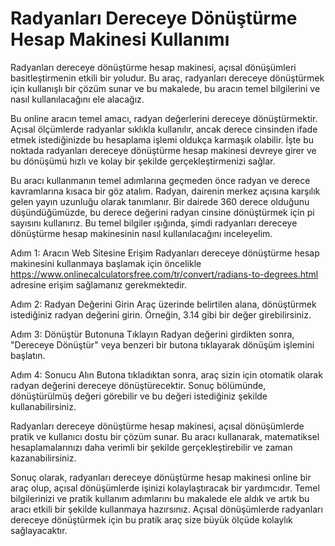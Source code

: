 Radyanları Dereceye Dönüştürme Hesap Makinesi Kullanımı
=======================================================

Radyanları dereceye dönüştürme hesap makinesi, açısal dönüşümleri basitleştirmenin etkili bir yoludur. Bu araç, radyanları dereceye dönüştürmek için kullanışlı bir çözüm sunar ve bu makalede, bu aracın temel bilgilerini ve nasıl kullanılacağını ele alacağız.

Bu online aracın temel amacı, radyan değerlerini dereceye dönüştürmektir. Açısal ölçümlerde radyanlar sıklıkla kullanılır, ancak derece cinsinden ifade etmek istediğinizde bu hesaplama işlemi oldukça karmaşık olabilir. İşte bu noktada radyanları dereceye dönüştürme hesap makinesi devreye girer ve bu dönüşümü hızlı ve kolay bir şekilde gerçekleştirmenizi sağlar.

Bu aracı kullanmanın temel adımlarına geçmeden önce radyan ve derece kavramlarına kısaca bir göz atalım. Radyan, dairenin merkez açısına karşılık gelen yayın uzunluğu olarak tanımlanır. Bir dairede 360 derece olduğunu düşündüğümüzde, bu derece değerini radyan cinsine dönüştürmek için pi sayısını kullanırız. Bu temel bilgiler ışığında, şimdi radyanları dereceye dönüştürme hesap makinesinin nasıl kullanılacağını inceleyelim.

Adım 1: Aracın Web Sitesine Erişim Radyanları dereceye dönüştürme hesap makinesini kullanmaya başlamak için öncelikle <https://www.onlinecalculatorsfree.com/tr/convert/radians-to-degrees.html> adresine erişim sağlamanız gerekmektedir.

Adım 2: Radyan Değerini Girin Araç üzerinde belirtilen alana, dönüştürmek istediğiniz radyan değerini girin. Örneğin, 3.14 gibi bir değer girebilirsiniz.

Adım 3: Dönüştür Butonuna Tıklayın Radyan değerini girdikten sonra, "Dereceye Dönüştür" veya benzeri bir butona tıklayarak dönüşüm işlemini başlatın.

Adım 4: Sonucu Alın Butona tıkladıktan sonra, araç sizin için otomatik olarak radyan değerini dereceye dönüştürecektir. Sonuç bölümünde, dönüştürülmüş değeri görebilir ve bu değeri istediğiniz şekilde kullanabilirsiniz.

Radyanları dereceye dönüştürme hesap makinesi, açısal dönüşümlerde pratik ve kullanıcı dostu bir çözüm sunar. Bu aracı kullanarak, matematiksel hesaplamalarınızı daha verimli bir şekilde gerçekleştirebilir ve zaman kazanabilirsiniz.

Sonuç olarak, radyanları dereceye dönüştürme hesap makinesi online bir araç olup, açısal dönüşümlerde işinizi kolaylaştıracak bir yardımcıdır. Temel bilgilerinizi ve pratik kullanım adımlarını bu makalede ele aldık ve artık bu aracı etkili bir şekilde kullanmaya hazırsınız. Açısal dönüşümlerde radyanları dereceye dönüştürmek için bu pratik araç size büyük ölçüde kolaylık sağlayacaktır.